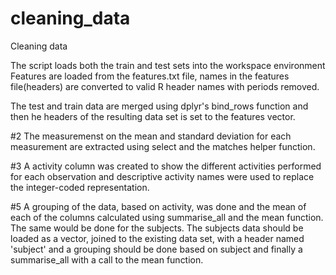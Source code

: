 # cleaning_data
Cleaning data

The script loads both the train and test sets into the workspace environment 
Features are loaded from the features.txt file, names in the features file(headers) are converted 
to valid R header names with periods removed. 

The test and train data are merged using dplyr's bind_rows function and then he headers of the resulting
data set is set to the features vector.

#2 
The measuremenst on the mean and standard deviation for each measurement are extracted using select and the matches helper function. 

#3
A activity column was created to show the different activities performed for each observation and descriptive activity names were used to replace the integer-coded representation.

#5
A grouping of the data, based on activity, was done and the mean of each of the columns calculated using summarise_all and the mean function.
The same would be done for the subjects. The subjects data should be loaded as a vector, joined to the existing data set, with a header named 'subject' and a grouping should be done based on subject and finally a summarise_all with a call to the mean function.

